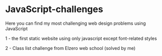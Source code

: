 # JavaScript-challenges
Here you can find my most challenging web design problems using JavaScript 


1 - the first static website using only javascript except font-related styles

2 - Class list challenge from Elzero web school (solved by me)
